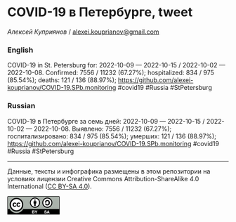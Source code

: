COVID-19 в Петербурге, tweet
============================

*Алексей Куприянов* /
<a href="mailto:alexei.kouprianov@gmail.com" class="email">alexei.kouprianov@gmail.com</a>

### English

COVID-19 in St. Petersburg for: 2022-10-09 — 2022-10-15 / 2022-10-02 —
2022-10-08. Сonfirmed: 7556 / 11232 (67.27%); hospitalized: 834 / 975
(85.54%); deaths: 121 / 136 (88.97%);
<a href="https://github.com/alexei-kouprianov/COVID-19.SPb.monitoring" class="uri">https://github.com/alexei-kouprianov/COVID-19.SPb.monitoring</a>
\#covid19 \#Russia \#StPetersburg

### Russian

COVID-19 в Петербурге за семь дней: 2022-10-09 — 2022-10-15 / 2022-10-02
— 2022-10-08. Выявлено: 7556 / 11232 (67.27%); госпитализировано: 834 /
975 (85.54%); умерших: 121 / 136 (88.97%);
<a href="https://github.com/alexei-kouprianov/COVID-19.SPb.monitoring" class="uri">https://github.com/alexei-kouprianov/COVID-19.SPb.monitoring</a>
\#covid19 \#Russia \#StPetersburg

------------------------------------------------------------------------

Данные, тексты и инфографика размещены в этом репозитории на условиях
лицензии Creative Commons Attribution-ShareAlike 4.0 International ([CC
BY-SA 4.0](https://creativecommons.org/licenses/by-sa/4.0/)).

![](../misc/CC-BY-SA-icon.png "CC-BY-SA")
